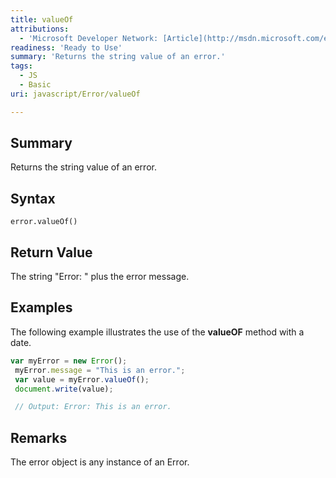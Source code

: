 ```yaml
---
title: valueOf
attributions:
  - 'Microsoft Developer Network: [Article](http://msdn.microsoft.com/en-us/library/ie/jj155293(v=vs.94).aspx)'
readiness: 'Ready to Use'
summary: 'Returns the string value of an error.'
tags:
  - JS
  - Basic
uri: javascript/Error/valueOf

---
```

## Summary

Returns the string value of an error.

## Syntax

    error.valueOf()

## Return Value

The string "Error: " plus the error message.

## Examples

The following example illustrates the use of the **valueOF** method with a date.

``` js
var myError = new Error();
 myError.message = "This is an error.";
 var value = myError.valueOf();
 document.write(value);

 // Output: Error: This is an error.
```

## Remarks

The error object is any instance of an Error.

